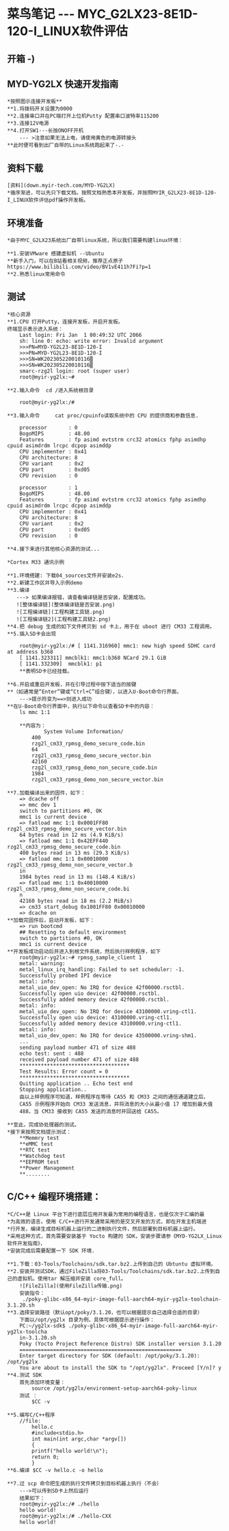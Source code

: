 # 菜鸟笔记 --- MYC_G2LX23-8E1D-120-I_LINUX软件评估 

## 开箱 -)

## MYD-YG2LX 快速开发指南

	*按照图示连接开发板**
	**1.将拨码开关设置为0000
	**2.连接串口并在PC端打开上位机Putty 配置串口波特率115200
	**3.连接12V电源	
	**4.打开SW1---长按ONOFF开机
		--- >注意如果无法上电，请使用黄色的电源转接头
	**此时便可看到出厂自带的Linux系统跑起来了-.-
	
## 资料下载

	[资料](down.myir-tech.com/MYD-YG2LX)
	*循序渐进，可以先只下载文档。按照文档熟悉本开发板，并按照MYIR_G2LX23-8E1D-120-I_LINUX软件评估pdf操作开发板。

## 环境准备

	*由于MYC_G2LX23系统出厂自带linux系统，所以我们需要构建linux环境：
	
	**1.安装VMware 搭建虚拟机 --Ubuntu 
	**新手入门，可以在B站看相关视频，推荐正点原子 https://www.bilibili.com/video/BV1vE411h7Fi?p=1
	**2.熟悉linux常用命令
		
## 测试

	*核心资源
	**1.CPU 打开Putty，连接开发板，开启开发板。
	终端显示表示进入系统：
		Last login: Fri Jan  1 00:49:32 UTC 2066
		sh: line 0: echo: write error: Invalid argument
		>>>PN=MYD-YG2L23-8E1D-120-I
		>>>PN=MYD-YG2L23-8E1D-120-I
		>>>SN=WK202305220010116▒
		>>>SN=WK202305220010116▒
		smarc-rzg2l login: root (super user)
		root@myir-yg2lx:~#
	
	**2.输入命令  cd /进入系统根目录
	
		root@myir-yg2lx:/#
		
	**3.输入命令	 cat proc/cpuinfo读取系统中的 CPU 的提供商和参数信息.
	
		processor       : 0
		BogoMIPS        : 48.00
		Features        : fp asimd evtstrm crc32 atomics fphp asimdhp cpuid asimdrdm lrcpc dcpop asimddp
		CPU implementer : 0x41
		CPU architecture: 8
		CPU variant     : 0x2
		CPU part        : 0xd05
		CPU revision    : 0

		processor       : 1
		BogoMIPS        : 48.00
		Features        : fp asimd evtstrm crc32 atomics fphp asimdhp cpuid asimdrdm lrcpc dcpop asimddp
		CPU implementer : 0x41
		CPU architecture: 8
		CPU variant     : 0x2
		CPU part        : 0xd05
		CPU revision    : 0

	**4.接下来进行其他核心资源的测试...

	*Cortex M33 通讯示例
	
	**1.环境搭建: 下载04_sources文件并安装e2s.
	**2.新建工作区并导入示例demo
	**3.编译
	   ---> 如果编译报错，请查看编译链是否安装，配置成功。
	   ![整体编译链](整体编译链是否安装.png)
	   ![工程编译链](工程构建工具链.png)
	   ![工程编译链2](工程构建工具链2.png)
	**4.把 debug 生成的如下文件拷贝到 sd 卡上，用于在 uboot 进行 CM33 工程调用。
	**5.插入SD卡会出现
	
		root@myir-yg2lx:/# [ 1141.316960] mmc1: new high speed SDHC card at address b368
		[ 1141.323311] mmcblk1: mmc1:b368 NCard 29.1 GiB
		[ 1141.332309]  mmcblk1: p1	
		**表明SD卡已经挂载。
		
	**6.开启或重启开发板，并在引导过程中按下适当的按键
	**（如通常是“Enter”键或“Ctrl+C”组合键），以进入U-Boot命令行界面。
		--->提示符变为==>则进入成功
	**在U-Boot命令行界面中，执行以下命令以查看SD卡中的内容：
		ls mmc 1:1
		
		**内容为：
				System Volume Information/
			400
			rzg2l_cm33_rpmsg_demo_secure_code.bin
			64
			rzg2l_cm33_rpmsg_demo_secure_vector.bin
			42160
			rzg2l_cm33_rpmsg_demo_non_secure_code.bin
			1984
			rzg2l_cm33_rpmsg_demo_non_secure_vector.bin
			
	**7.加载编译出来的固件，如下：
		=> dcache off
		=> mmc dev 1
		switch to partitions #0, OK
		mmc1 is current device
		=> fatload mmc 1:1 0x0001FF80 rzg2l_cm33_rpmsg_demo_secure_vector.bin
		64 bytes read in 12 ms (4.9 KiB/s)
		=> fatload mmc 1:1 0x42EFF440 rzg2l_cm33_rpmsg_demo_secure_code.bin
		400 bytes read in 13 ms (29.3 KiB/s)
		=> fatload mmc 1:1 0x00010000 rzg2l_cm33_rpmsg_demo_non_secure_vector.b
		in
		1984 bytes read in 13 ms (148.4 KiB/s)
		=> fatload mmc 1:1 0x40010000 rzg2l_cm33_rpmsg_demo_non_secure_code.bi
		n
		42160 bytes read in 18 ms (2.2 MiB/s)
		=> cm33 start_debug 0x1001FF80 0x00010000
		=> dcache on
	**加载完固件后，启动开发板，如下：
		=> run bootcmd
		## Resetting to default environment
		switch to partitions #0, OK
		mmc1 is current device
	**开发板成功启动后并进入到根文件系统，然后执行样例程序，如下
		root@myir-yg2lx:~# rpmsg_sample_client 1
		metal: warning:
		metal_linux_irq_handling: Failed to set scheduler: -1.
		Successfully probed IPI device
		metal: info:
		metal_uio_dev_open: No IRQ for device 42f00000.rsctbl.
		Successfully open uio device: 42f00000.rsctbl.
		Successfully added memory device 42f00000.rsctbl.
		metal: info:
		metal_uio_dev_open: No IRQ for device 43100000.vring-ctl1.
		Successfully open uio device: 43100000.vring-ctl1.
		Successfully added memory device 43100000.vring-ctl1.
		metal: info:
		metal_uio_dev_open: No IRQ for device 43500000.vring-shm1.
        ...
		sending payload number 471 of size 488
		echo test: sent : 488
		received payload number 471 of size 488
		************************************
		Test Results: Error count = 0
		************************************
		Quitting application .. Echo test end
		Stopping application..
		由以上样例程序可知道，样例程序在等待 CA55 和 CM33 之间的通信通道建立后，
		CA55 示例程序开始向 CM33 发送消息，并将消息的大小从最小值 17 增加到最大值
		488，当 CM33 接收到 CA55 发送的消息时并回送给 CA55。
		
	**至此，完成协处理器的测试。
	*接下来按照文档提示测试：
		**Memmry test 
		**eMMC test 
		**RTC test 
		**Watchdog test
		**EEPROM test
		**Power Management
		**........
	
## C/C++ 编程环境搭建：

	*C/C++是 Linux 平台下进行底层应用开发最为常用的编程语言，也是仅次于汇编的最
	*为高效的语言。使用 C/C++进行开发通常采用的是交叉开发的方式，即在开发主机端进
	*行开发，编译生成目标机器上运行的二进制执行文件，然后部署到目标机器上运行。
	*采用这种方式，首先需要安装基于 Yocto 构建的 SDK，安装步骤请参《MYD-YG2LX_Linux 软件开发指南》，
	*安装完成后需要配置一下 SDK 环境.
	
	**1.下载：03-Tools/Toolchains/sdk.tar.bz2.上传到自己的 Ubtuntu 虚拟环境。
	**2.安装并测试SDK，通过FileZilla将03-Tools/Toolchains/sdk.tar.bz2.上传到自己的虚拟机。使用tar 解压缩并安装 core_full。
		![FileZilla](使用FileZilla传输.png)
		安装指令：
		 ./poky-glibc-x86_64-myir-image-full-aarch64-myir-yg2lx-toolchain-3.1.20.sh
	**3.选择安装路径（默认opt/poky/3.1.20，也可以根据提示自己选择合适的目录）	
		下面以/opt/yg2lx 目录为例，具体可根据提示进行操作：
		PC:~/yg2lx-sdk$ ./poky-glibc-x86_64-myir-image-full-aarch64-myir-yg2lx-toolcha
		in-3.1.20.sh
		Poky (Yocto Project Reference Distro) SDK installer version 3.1.20
		=====================================================
		Enter target directory for SDK (default: /opt/poky/3.1.20): /opt/yg2lx
		You are about to install the SDK to "/opt/yg2lx". Proceed [Y/n]? y
	**4.测试 SDK
		首先添加环境变量：
			source /opt/yg2lx/environment-setup-aarch64-poky-linux
		测试 ： 
			$CC -v	
			
	**5.编写C/C++程序
		//file:
			hello.c
			#include<stdio.h>
			int main(int argc,char *argv[])
			{
			printf("hello world!\n");
			return 0;
			}
	**6.编译 $CC -v hello.c -o hello
	
	**7.过 scp 命令把生成的执行文件拷贝到目标机器上执行（不会）
		--->可以传到SD卡上然后运行
		结果如下：
		root@myir-yg2lx:/# ./hello
		hello world!
		root@myir-yg2lx:/# ./hello-CXX
		hello world!
	
		


	

